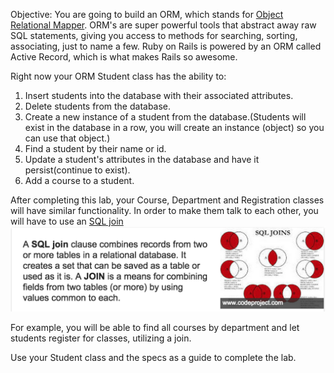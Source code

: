 Objective: You are going to build an ORM, which stands for <a href="http://en.wikipedia.org/wiki/Object-relational_mapping">Object Relational Mapper</a>. ORM's are super powerful tools that abstract away raw SQL statements, giving you access to methods for searching, sorting, associating, just to name a few. Ruby on Rails is powered by an ORM called Active Record, which is what makes Rails so awesome.

Right now your ORM Student class has the ability to:

1. Insert students into the database with their associated attributes.
2. Delete students from the database.
3. Create a new instance of a student from the database.(Students will exist in the database in a row, you will create an instance (object) so you can use that object.)
4. Find a student by their name or id.
5. Update a student's attributes in the database and have it persist(continue to exist).
6. Add a course to a student.

After completing this lab, your Course, Department and Registration classes will have similar functionality. In order to make them talk to each other, you will have to use an <a href="http://www.sql-join.com/">SQL join</a> 
<img src="join.png"> 

For example, you will be able to find all courses by department and let students register for classes, utilizing a join.

Use your Student class and the specs as a guide to complete the lab.


